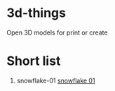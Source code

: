 # 3d-things
Open 3D models for print or create

# Short list
1. snowflake-01 [snowflake 01](models/snowflake-01)